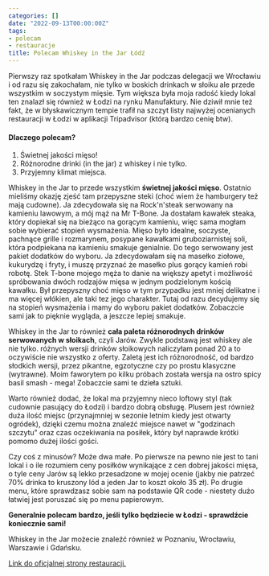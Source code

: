 ```yaml
---
categories: []
date: "2022-09-13T00:00:00Z"
tags:
- polecam
- restauracje
title: Polecam Whiskey in the Jar Łódź
---
```

Pierwszy raz spotkałam Whiskey in the Jar podczas delegacji we Wrocławiu i od razu się zakochałam, nie tylko w boskich drinkach w słoiku ale przede wszystkim w soczystym mięsie. Tym większa była moja radość kiedy lokal ten znalazł się również w Łodzi na rynku Manufaktury. Nie dziwił mnie też fakt, że w błyskawicznym tempie trafił na szczyt listy najwyżej ocenianych restauracji w Łodzi w aplikacji Tripadvisor (którą bardzo cenię btw).

#### Dlaczego polecam?

1. Świetnej jakości mięso!
2. Różnorodne drinki (in the jar) z whiskey i nie tylko.
3. Przyjemny klimat miejsca.

Whiskey in the Jar to przede wszystkim **świetnej jakości mięso**. Ostatnio mieliśmy okazję zjeść tam przepyszne steki (choć wiem że hamburgery też mają cudowne). Ja zdecydowała się na Rock'n'steak serwowany na kamieniu lawowym, a mój mąż na Mr T-Bone. Ja dostałam kawałek steaka, który dopiekał się na bieżąco na gorącym kamieniu, więc sama mogłam sobie wybierać stopień wysmażenia. Mięso było idealne, soczyste, pachnące grille i rozmarynem, posypane kawałkami gruboziarnistej soli, która podpiekana na kamieniu smakuje genialnie. Do tego serwowany jest pakiet dodatków do wyboru. Ja zdecydowałam się na masełko ziołowe, kukurydzę i fryty, i muszę przyznać że masełko plus gorący kamień robi robotę. Stek T-bone mojego męża to danie na większy apetyt i możliwość spróbowania dwóch rodzajów mięsa w jednym podzielonym kością kawałku. Był przepyszny choć mięso w tym przypadku jest mniej delikatne i ma więcej włókien, ale taki tez jego charakter. Tutaj od razu decydujemy się na stopień wysmażenia i mamy do wyboru pakiet dodatków. Zobaczcie sami jak to pięknie wygląda, a jeszcze lepiej smakuje.

Whiskey in the Jar to również **cała paleta różnorodnych drinków serwowanych w słoikach**, czyli Jarów. Zwykle podstawą jest whiskey ale nie tylko. różnych wersji drinków słoikowych naliczyłam ponad 20 a to oczywiście nie wszystko z oferty. Zaletą jest ich różnorodność, od bardzo słodkich wersji, przez pikantne, egzotyczne czy po prostu klasyczne (wytrawne). Moim faworytem po kilku próbach została wersja na ostro spicy basil smash - mega! Zobaczcie sami te dzieła sztuki.

Warto również dodać, że lokal ma przyjemny nieco loftowy styl (tak cudownie pasujący do Łodzi) i bardzo dobrą obsługę. Plusem jest również duża ilość miejsc (przynajmniej w sezonie letnim kiedy jest otwarty ogródek), dzięki czemu można znaleźć miejsce nawet w "godzinach szczytu" oraz czas oczekiwania na posiłek, który był naprawde krótki pomomo dużej ilości gości.

Czy coś z minusów? Może dwa małe. Po pierwsze na pewno nie jest to tani lokal i o ile rozumiem ceny posiłków wynikające z cen dobrej jakości mięsa,  o tyle ceny Jarów są lekko przesadzone w mojej ocenie (jakby nie patrzeć 70% drinka to kruszony lód a jeden Jar to koszt około 35 zł). Po drugie menu, które sprawdzasz sobie sam na podstawie QR code - niestety dużo łatwiej jest poruszać się po menu papierowym.

**Generalnie polecam bardzo, jeśli tylko będziecie w Łodzi - sprawdźcie koniecznie sami!**

Whiskey in the Jar możecie znaleźć również w Poznaniu, Wrocławiu, Warszawie i Gdańsku.

[Link do oficjalnej strony restauracji.](https://whiskeyinthejar.pl/)
    